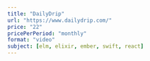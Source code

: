 ```yaml
---
title: "DailyDrip"
url: "https://www.dailydrip.com/"
price: "22"
pricePerPeriod: "monthly"
format: "video"
subject: [elm, elixir, ember, swift, react]
---
```

